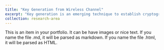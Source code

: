 ```yaml
---
title: "Key Generation from Wireless Channel"
excerpt: "Key generation is an emerging technique to establish cryptographic keys between legitimate users by extracting randomness from their common channels.<br/><img src='/images/keygen/keygen_principles.png'>"
collection: research-area
---
```


This is an item in your portfolio. It can be have images or nice text. If you name the file .md, it will be parsed as markdown. If you name the file .html, it will be parsed as HTML. 
